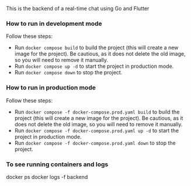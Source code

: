 This is the backend of a real-time chat using Go and Flutter

### How to run in development mode

Follow these steps:
- Run `docker compose build` to build the project (this will create a new image for the project). Be cautious, as it does not delete the old image, so you will need to remove it manually.
- Run `docker compose up -d` to start the project in production mode.
- Run `docker compose down` to stop the project.

### How to run in production mode

Follow these steps:
- Run `docker compose -f docker-compose.prod.yaml build` to build the project (this will create a new image for the project). Be cautious, as it does not delete the old image, so you will need to remove it manually.
- Run `docker compose -f docker-compose.prod.yaml up -d` to start the project in production mode.
- Run `docker compose -f docker-compose.prod.yaml down` to stop the project.

### To see running containers and logs

docker ps
docker logs -f backend